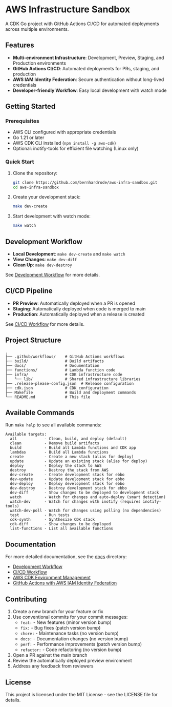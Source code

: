 # AWS Infrastructure Sandbox

A CDK Go project with GitHub Actions CI/CD for automated deployments across multiple environments.

## Features

- **Multi-environment Infrastructure**: Development, Preview, Staging, and Production environments
- **GitHub Actions CI/CD**: Automated deployments for PRs, staging, and production
- **AWS IAM Identity Federation**: Secure authentication without long-lived credentials
- **Developer-friendly Workflow**: Easy local development with watch mode

## Getting Started

### Prerequisites

- AWS CLI configured with appropriate credentials
- Go 1.21 or later
- AWS CDK CLI installed (`npm install -g aws-cdk`)
- Optional: inotify-tools for efficient file watching (Linux only)

### Quick Start

1. Clone the repository:
   ```bash
   git clone https://github.com/bernhardrode/aws-infra-sandbox.git
   cd aws-infra-sandbox
   ```

2. Create your development stack:
   ```bash
   make dev-create
   ```

3. Start development with watch mode:
   ```bash
   make watch
   ```

## Development Workflow

- **Local Development**: `make dev-create` and `make watch`
- **View Changes**: `make dev-diff`
- **Clean Up**: `make dev-destroy`

See [Development Workflow](./docs/development-workflow.md) for more details.

## CI/CD Pipeline

- **PR Preview**: Automatically deployed when a PR is opened
- **Staging**: Automatically deployed when code is merged to main
- **Production**: Automatically deployed when a release is created

See [CI/CD Workflow](./docs/ci-cd-workflow.md) for more details.

## Project Structure

```
.
├── .github/workflows/    # GitHub Actions workflows
├── build/                # Build artifacts
├── docs/                 # Documentation
├── functions/            # Lambda function code
├── infra/                # CDK infrastructure code
│   └── lib/              # Shared infrastructure libraries
├── .release-please-config.json  # Release configuration
├── cdk.json              # CDK configuration
├── Makefile              # Build and deployment commands
└── README.md             # This file
```

## Available Commands

Run `make help` to see all available commands:

```
Available targets:
  all            - Clean, build, and deploy (default)
  clean          - Remove build artifacts
  build          - Build all Lambda functions and CDK app
  lambdas        - Build all Lambda functions
  create         - Create a new stack (alias for deploy)
  update         - Update an existing stack (alias for deploy)
  deploy         - Deploy the stack to AWS
  destroy        - Destroy the stack from AWS
  dev-create     - Create development stack for ebbo
  dev-update     - Update development stack for ebbo
  dev-deploy     - Deploy development stack for ebbo
  dev-destroy    - Destroy development stack for ebbo
  dev-diff       - Show changes to be deployed to development stack
  watch          - Watch for changes and auto-deploy (smart detection)
  watch-dev      - Watch for changes with inotify (requires inotify-tools)
  watch-dev-poll - Watch for changes using polling (no dependencies)
  test           - Run tests
  cdk-synth      - Synthesize CDK stack
  cdk-diff       - Show changes to be deployed
  list-functions - List all available functions
```

## Documentation

For more detailed documentation, see the [docs](./docs) directory:

- [Development Workflow](./docs/development-workflow.md)
- [CI/CD Workflow](./docs/ci-cd-workflow.md)
- [AWS CDK Environment Management](./docs/aws-cdk-environments.md)
- [GitHub Actions with AWS IAM Identity Federation](./docs/github-aws-federation.md)

## Contributing

1. Create a new branch for your feature or fix
2. Use conventional commits for your commit messages:
   - `feat:` - New features (minor version bump)
   - `fix:` - Bug fixes (patch version bump)
   - `chore:` - Maintenance tasks (no version bump)
   - `docs:` - Documentation changes (no version bump)
   - `perf:` - Performance improvements (patch version bump)
   - `refactor:` - Code refactoring (no version bump)
3. Open a PR against the main branch
4. Review the automatically deployed preview environment
5. Address any feedback from reviewers

## License

This project is licensed under the MIT License - see the LICENSE file for details.
